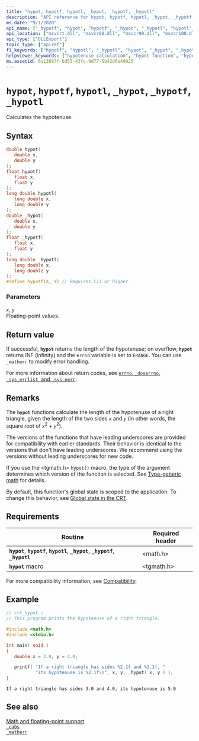 ```yaml
---
title: "hypot, hypotf, hypotl, _hypot, _hypotf, _hypotl"
description: "API reference for hypot, hypotf, hypotl, _hypot, _hypotf, and _hypotl; which calculate the hypotenuse."
ms.date: "9/1/2020"
api_name: ["_hypotf", "hypot", "hypotf", "_hypot", "_hypotl", "hypotl", "_o__hypot", "_o__hypotf", "_o_hypot"]
api_location: ["msvcrt.dll", "msvcr80.dll", "msvcr90.dll", "msvcr100.dll", "msvcr100_clr0400.dll", "msvcr110.dll", "msvcr110_clr0400.dll", "msvcr120.dll", "msvcr120_clr0400.dll", "ucrtbase.dll", "api-ms-win-crt-math-l1-1-0.dll", "api-ms-win-crt-private-l1-1-0.dll"]
api_type: ["DLLExport"]
topic_type: ["apiref"]
f1_keywords: ["hypotf", "hypotl", "_hypotl", "hypot", "_hypot", "_hypotf"]
helpviewer_keywords: ["hypotenuse calculation", "hypot function", "hypotf function", "triangles, calculating hypotenuse", "hypotl function", "calculating hypotenuses", "_hypot function"]
ms.assetid: 6a13887f-bd53-43fc-9d77-5b42d6e49925
---
```

# `hypot`, `hypotf`, `hypotl`, `_hypot`, `_hypotf`, `_hypotl`

Calculates the hypotenuse.

## Syntax

```C
double hypot(
   double x,
   double y
);
float hypotf(
   float x,
   float y
);
long double hypotl(
   long double x,
   long double y
);
double _hypot(
   double x,
   double y
);
float _hypotf(
   float x,
   float y
);
long double _hypotl(
   long double x,
   long double y
);
#define hypotf(X, Y) // Requires C11 or higher
```

### Parameters

*`x`*, *`y`*\
Floating-point values.

## Return value

If successful, **`hypot`** returns the length of the hypotenuse; on overflow, **`hypot`** returns INF (infinity) and the `errno` variable is set to `ERANGE`. You can use `_matherr` to modify error handling.

For more information about return codes, see [`errno`, `_doserrno`, `_sys_errlist`, and `_sys_nerr`](../errno-doserrno-sys-errlist-and-sys-nerr.md).

## Remarks

The **`hypot`** functions calculate the length of the hypotenuse of a right triangle, given the length of the two sides *`x`* and *`y`* (in other words, the square root of *`x`*<sup>2</sup> + *`y`*<sup>2</sup>).

The versions of the functions that have leading underscores are provided for compatibility with earlier standards. Their behavior is identical to the versions that don't have leading underscores. We recommend using the versions without leading underscores for new code.

If you use the \<tgmath.h> `hypot()` macro, the type of the argument determines which version of the function is selected. See [Type-generic math](../tgmath.md) for details.

By default, this function's global state is scoped to the application. To change this behavior, see [Global state in the CRT](../global-state.md).

## Requirements

|Routine|Required header|
|-------------|---------------------|
|**`hypot`**, **`hypotf`**, **`hypotl`**, **`_hypot`**, **`_hypotf`**, **`_hypotl`**|\<math.h>|
|**`hypot`** macro | \<tgmath.h> |

For more compatibility information, see [Compatibility](../compatibility.md).

## Example

```C
// crt_hypot.c
// This program prints the hypotenuse of a right triangle.

#include <math.h>
#include <stdio.h>

int main( void )
{
   double x = 3.0, y = 4.0;

   printf( "If a right triangle has sides %2.1f and %2.1f, "
           "its hypotenuse is %2.1f\n", x, y, _hypot( x, y ) );
}
```

```Output
If a right triangle has sides 3.0 and 4.0, its hypotenuse is 5.0
```

## See also

[Math and floating-point support](../floating-point-support.md)\
[`_cabs`](cabs.md)\
[`_matherr`](matherr.md)
